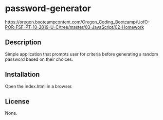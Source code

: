 # password-generator

https://oregon.bootcampcontent.com/Oregon_Coding_Bootcamp/UofO-POR-FSF-PT-10-2019-U-C/tree/master/03-JavaScript/02-Homework

## Description

Simple application that prompts user for criteria before generating a random password based on their choices.

## Installation

Open the index.html in a browser.

## License

None.
